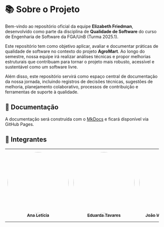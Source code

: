# 📚 Sobre o Projeto

Bem-vindo ao repositório oficial da equipe **Elizabeth Friedman**, desenvolvido como parte da disciplina de **Qualidade de Software** do curso de Engenharia de Software da FGA/UnB (Turma 2025.1).

Este repositório tem como objetivo aplicar, avaliar e documentar práticas de qualidade de software no contexto do projeto **AgroMart**. Ao longo do semestre, nossa equipe irá realizar análises técnicas e propor melhorias estruturais que contribuam para tornar o projeto mais robusto, acessível e sustentável como um software livre.

Além disso, este repositório servirá como espaço central de documentação da nossa jornada, incluindo registros de decisões técnicas, sugestões de melhoria, planejamento colaborativo, processos de contribuição e ferramentas de suporte à qualidade.


## 📄 Documentação

A documentação será construída com o [MkDocs](https://fcte-qualidade-de-software-1.github.io/2025-1-T02-ELIZABETH-FRIEDMAN) e ficará disponível via GitHub Pages.

## 👥 Integrantes

<table>
  <tr>
    <td align="center"><a href="https://github.com/analeticiaa"><img style="border-radius: 60%;" src="https://github.com/analeticiaa.png" width="200px;" alt=""/><br /><sub><b>Ana Letícia</b></sub></a><br />
    <td align="center"><a href="https://github.com/erteduarda"><img style="border-radius: 60%;" src="https://github.com/erteduarda.png" width="200px;" alt=""/><br /><sub><b>Eduarda Tavares</b></sub></a><br /><a href="Link git" title="Rocketseat"></a></td>
    <td align="center"><a href="https://github.com/Joa0V"><img style="border-radius: 60%;" src="https://github.com/Joa0V.png" width="200px;" alt=""/><br /><sub><b>João Vitor Lopes Ribeiro</b></sub></a><br />
    <td align="center"><a href="https://github.com/macieljuniormax"><img style="border-radius: 60%;" src="https://github.com/macieljuniormax.png" width="200px;" alt=""/><br /><sub><b>Maciel Ferreira Custódio Júnior</b></sub></a><br /><a href="Link git" title="Rocketseat"></a></td>
    <td align="center"><a href="https://github.com/MatsFidelis"><img style="border-radius: 60%;" src="https://github.com/MatsFidelis.png" width="200px;" alt=""/><br /><sub><b>Mates Fidelis</b></sub></a><br />
    <td align="center"><a href="https://github.com/avmricardo"><img style="border-radius: 60%;" src="https://github.com/avmricardo.png" width="200px;" alt=""/><br /><sub><b>Ricardo Augusto Valle Maciel</b></sub></a><br />
  </tr>
</table>
